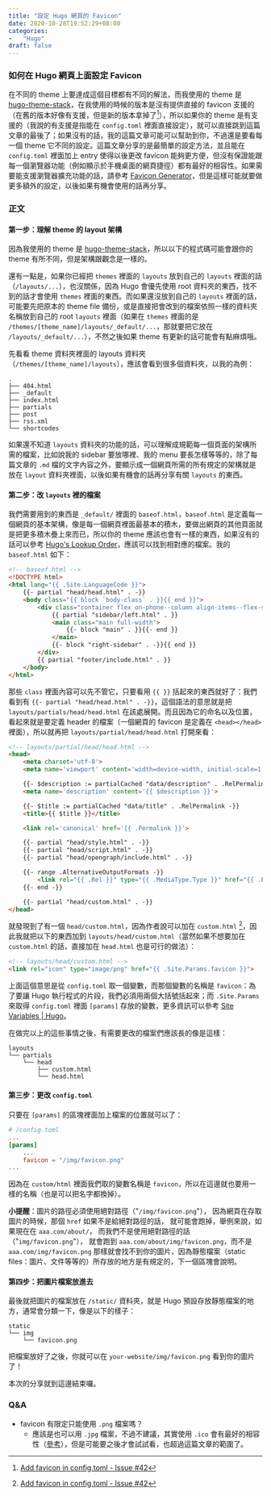 ```yaml
---
title: "設定 Hugo 網頁的 Favicon"
date: 2020-10-28T19:52:29+08:00
categories:
-   "Hugo"
draft: false
---
```


### 如何在 Hugo 網頁上面設定 Favicon

在不同的 theme 上要達成這個目標都有不同的解法，而我使用的 theme 是 [hugo-theme-stack](https://themes.gohugo.io/hugo-theme-stack/)，在我使用的時候的版本是沒有提供直接的 favicon 支援的（在舊的版本好像有支援，但是新的版本拿掉了[^1]），所以如果你的 theme 是有支援的（我說的有支援是指能在 `config.toml` 裡面直接設定），就可以直接跳到這篇文章的最後了；如果沒有的話，我的這篇文章可能可以幫助到你，不過還是要看每一個 theme 它不同的設定。這篇文章分享的是最簡單的設定方法，並且能在 `config.toml` 裡面加上 entry 使得以後更改 favicon 能夠更方便，但沒有保證能跟每一個瀏覽器功能（例如顯示於手機桌面的網頁捷徑）都有最好的相容性。如果需要能支援瀏覽器擴充功能的話，請參考 [Favicon Generator](https://realfavicongenerator.net/)，但是這樣可能就要做更多額外的設定，以後如果有機會使用的話再分享。

<!-- https://gohugo.io/variables/site/ -->
[^1]: [Add favicon in config.toml - Issue #42](https://github.com/CaiJimmy/hugo-theme-stack/issues/42)

### 正文

#### 第一步：理解 theme 的 layout 架構

因為我使用的 theme 是 [hugo-theme-stack](https://themes.gohugo.io/hugo-theme-stack/)，所以以下的程式碼可能會跟你的 theme 有所不同，但是架構跟觀念是一樣的。

還有一點是，如果你已經把 `themes` 裡面的 `layouts` 放到自己的 `layouts` 裡面的話（`/layouts/...`），也沒關係，因為 Hugo 會優先使用 root 資料夾的東西，找不到的話才會使用 `themes` 裡面的東西。而如果還沒放到自己的 `layouts` 裡面的話，可能要先把原本的 theme file 備份，或是直接把會改到的檔案依照一樣的資料夾名稱放到自己的 root `layouts` 裡面（如果在 `themes` 裡面的是 `/themes/[theme_name]/layouts/_default/...`，那就要把它放在 `/layouts/_default/...`），不然之後如果 theme 有更新的話可能會有點麻煩哦。

先看看 theme 資料夾裡面的 layouts 資料夾（`/themes/[theme_name]/layouts`），應該會看到很多個資料夾，以我的為例：
```
.
├── 404.html
├── _default
├── index.html
├── partials
├── post
├── rss.xml
└── shortcodes
```

如果還不知道 `layouts` 資料夾的功能的話，可以理解成規範每一個頁面的架構所需的檔案，比如說我的 sidebar 要放哪裡、我的 menu 要長怎樣等等的，除了每篇文章的 `.md` 檔的文字內容之外，要顯示成一個網頁所需的所有規定的架構就是放在 `layout` 資料夾裡面，以後如果有機會的話再分享有關 `layouts` 的東西。

#### 第二步：改 `layouts` 裡的檔案

我們需要用到的東西是 `_default/` 裡面的 `baseof.html`，`baseof.html` 是定義每一個網頁的基本架構，像是每一個網頁裡面最基本的積木，要做出網頁的其他頁面就是把更多積木疊上來而已，所以你的 theme 應該也會有一樣的東西，如果沒有的話可以參考 [Hugo's Lookup Order](https://gohugo.io/templates/lookup-order/)，應該可以找到相對應的檔案。我的 `baseof.html` 如下：
```html
<!-- baseof.html -->
<!DOCTYPE html>
<html lang="{{ .Site.LanguageCode }}">
    {{- partial "head/head.html" . -}}
    <body class="{{ block `body-class` . }}{{ end }}">
        <div class="container flex on-phone--column align-items--flex-start {{ if .Site.Params.widgets.enabled }}extended{{ else }}compact{{ end }} {{ block `container-class` . }}{{end}}">
            {{ partial "sidebar/left.html" . }}
            <main class="main full-width">
                {{- block "main" . }}{{- end }}
            </main>
            {{- block "right-sidebar" . -}}{{ end }}
        </div>
        {{ partial "footer/include.html" . }}
    </body>
</html>
```
那些 `class` 裡面內容可以先不管它，只要看用 `{{ }}` 括起來的東西就好了：我們看到有 `{{- partial "head/head.html" . -}}`，這個語法的意思就是把 `layouts/partials/head/head.html` 在該處展開。而且因為它的命名以及位置，看起來就是要定義 header 的檔案（一個網頁的 favicon 是定義在 `<head></head>` 裡面），所以就再把 `layouts/partial/head/head.html` 打開來看：
```html
<!-- layouts/partial/head/head.html -->
<head>
    <meta charset='utf-8'>
    <meta name='viewport' content='width=device-width, initial-scale=1'>

    {{- $description := partialCached "data/description" . .RelPermalink -}}
    <meta name='description' content='{{ $description }}'>

    {{- $title := partialCached "data/title" . .RelPermalink -}}
    <title>{{ $title }}</title>

    <link rel='canonical' href='{{ .Permalink }}'>

    {{- partial "head/style.html" . -}}
    {{- partial "head/script.html" . -}}
    {{- partial "head/opengraph/include.html" . -}}

    {{- range .AlternativeOutputFormats -}}
        <link rel="{{ .Rel }}" type="{{ .MediaType.Type }}" href="{{ .Permalink | safeURL }}">
    {{- end -}}

    {{- partial "head/custom.html" . -}}
</head>
```
就發現到了有一個 `head/custom.html`，因為作者說可以加在 `custom.html` [^1]，因此我就把以下的東西加到 `layouts/head/custom.html`（當然如果不想要加在 `custom.html` 的話，直接加在 `head.html` 也是可行的做法）：
```html
<!-- layouts/head/custom.html -->
<link rel="icon" type="image/png" href="{{ .Site.Params.favicon }}">
```
上面這個意思是從 `config.toml` 取一個變數，而那個變數的名稱是 `favicon`：為了要讓 Hugo 執行程式的片段，我們必須用兩個大括號括起來；而 `.Site.Params` 來取得 `config.toml` 裡面 `[params]` 存放的變數，更多資訊可以參考 [Site Variables | Hugo](https://gohugo.io/variables/site/)。

在做完以上的這些事情之後，有需要更改的檔案們應該長的像是這樣：
```
layouts
└── partials
    └── head
        ├── custom.html
        └── head.html
```

#### 第三步：更改 `config.toml`

只要在 `[params]` 的區塊裡面加上檔案的位置就可以了：
```toml
# /config.toml
...
[params]
    ...
    favicon = "/img/favicon.png"
...
```
因為在 `custom/html` 裡面我們取的變數名稱是 `favicon`，所以在這邊就也要用一樣的名稱（也是可以把名字都換掉）。

**小提醒**：圖片的路徑必須使用絕對路徑（"`/img/favicon.png`"），
因為網頁在存取圖片的時候，那個 `href` 如果不是給絕對路徑的話，
就可能會跑掉，舉例來說，如果現在在 `aaa.com/about/`，
而我們不是使用絕對路徑的話（"`img/favicon.png`"），
就會跑到 `aaa.com/about/img/favicon.png`，而不是 `aaa.com/img/favicon.png`
那樣就會找不到你的圖片，因為靜態檔案（static files：圖片、文件等等的）所存放的地方是有規定的，下一個區塊會說明。

#### 第四步：把圖片檔案放進去

最後就把圖片的檔案放在 `/static/` 資料夾，就是 Hugo 預設存放靜態檔案的地方，通常會分類一下，像是以下的樣子：
```
static
└── img
    └── favicon.png
```
把檔案放好了之後，你就可以在 `your-website/img/favicon.png` 看到你的圖片了！

本次的分享就到這邊結束囉。

### Q&A
* favicon 有限定只能使用 `.png` 檔案嗎？
    * 應該是也可以用 `.jpg` 檔案，不過不建議，其實使用 `.ico` 會有最好的相容性（[參考](https://favicon.io/favicon-converter/)），但是可能要之後才會試試看，也超過這篇文章的範圍了。
